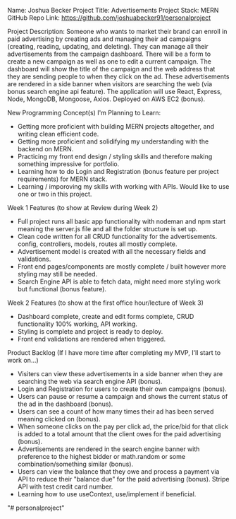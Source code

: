 Name: Joshua Becker
 Project Title: Advertisements
 Project Stack: MERN
 GitHub Repo Link: https://github.com/joshuabecker91/personalproject


 Project Description: 
    Someone who wants to market their brand can enroll in paid advertising by creating ads and managing their ad campaigns (creating, reading, updating, and deleting). 
    They can manage all their advertisements from the campaign dashboard. There will be a form to create a new campaign as well as one to edit a current campaign.
    The dashboard will show the title of the campaign and the web address that they are sending people to when they click on the ad. 
    These advertisements are rendered in a side banner when visitors are searching the web (via bonus search engine api feature).
    The application will use React, Express, Node, MongoDB, Mongoose, Axios. Deployed on AWS EC2 (bonus).
 

New Programming Concept(s) I'm Planning to Learn: 
- Getting more proficient with building MERN projects altogether, and writing clean efficient code.
- Getting more proficient and solidifying my understanding with the backend on MERN.
- Practicing my front end design / styling skills and therefore making something impressive for portfolio.
- Learning how to do Login and Registration (bonus feature per project requirements) for MERN stack.
- Learning / imporoving my skills with working with APIs. Would like to use one or two in this project.


Week 1 Features (to show at Review during Week 2)
- Full project runs all basic app functionality with nodeman and npm start meaning the server.js file and all the folder structure is set up.
- Clean code written for all CRUD functionality for the advertisements. config, controllers, models, routes all mostly complete.
- Advertisement model is created with all the necessary fields and validations.
- Front end pages/components are mostly complete / built however more styling may still be needed.
- Search Engine API is able to fetch data, might need more styling work but functional (bonus feature).


Week 2 Features (to show at the first office hour/lecture of Week 3)
- Dashboard complete, create and edit forms complete, CRUD functionality 100% working, API working.
- Styling is complete and project is ready to deploy.
- Front end validations are rendered when triggered.


Product Backlog (If I have more time after completing my MVP, I'll start to work on...)
- Visiters can view these advertisements in a side banner when they are searching the web via search engine API (bonus).
- Login and Registration for users to create their own campaigns (bonus).
- Users can pause or resume a campaign and shows the current status of the ad in the dashboard (bonus).
- Users can see a count of how many times their ad has been served meaning clicked on (bonus).
- When someone clicks on the pay per click ad, the price/bid for that click is added to a total amount that the client owes for the paid advertising (bonus).
- Advertisements are rendered in the search engine banner with preference to the highest bidder or math.random or some combination/something similar (bonus).
- Users can view the balance that they owe and process a payment via API to reduce their "balance due" for the paid advertising (bonus). Stripe API with test credit card number.
- Learning how to use useContext, use/implement if beneficial.


"# personalproject" 